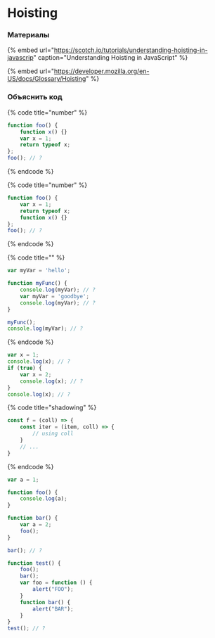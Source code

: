 # Hoisting

### Материалы

{% embed url="https://scotch.io/tutorials/understanding-hoisting-in-javascrip" caption="Understanding Hoisting in JavaScript" %}

{% embed url="https://developer.mozilla.org/en-US/docs/Glossary/Hoisting" %}

### Объяснить код

{% code title="number" %}
```javascript
function foo() {
    function x() {}
    var x = 1;
    return typeof x;
};
foo(); // ?
```
{% endcode %}

{% code title="number" %}
```javascript
function foo() {
    var x = 1;
    return typeof x;
    function x() {}    
};
foo(); // ?
```
{% endcode %}

{% code title="" %}
```javascript
var myVar = 'hello';

function myFunc() {
    console.log(myVar); // ?
    var myVar = 'goodbye';
    console.log(myVar); // ?
}

myFunc();
console.log(myVar); // ?
```
{% endcode %}

```javascript
var x = 1; 
console.log(x); // ?
if (true) { 
    var x = 2; 
    console.log(x); // ?
} 
console.log(x); // ?
```

{% code title="shadowing" %}
```javascript
const f = (coll) => {
    const iter = (item, coll) => {
        // using coll
    }
    // ...
}
```
{% endcode %}

```javascript
var a = 1;

function foo() {
	console.log(a);
}

function bar() {
    var a = 2;
    foo();
}

bar(); // ?
```

```javascript
function test() { 
    foo();
    bar();
    var foo = function () {
        alert("FOO"); 
    } 
    function bar() {
        alert("BAR"); 
    } 
} 
test(); // ?
```


